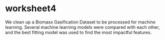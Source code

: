 # worksheet4

We clean up a Biomass Gasification Dataset to be processed for machine learning. Several machine learning models were compared with each other, and the best fitting model was used to find the most impactful features.
